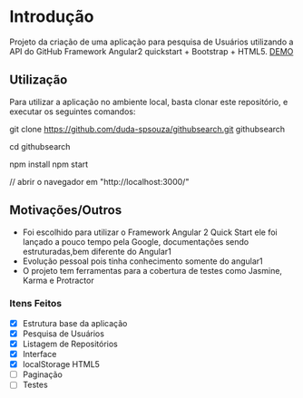 # Introdução
Projeto da criação de uma aplicação para pesquisa de Usuários utilizando a API do GitHub Framework Angular2 quickstart + Bootstrap + HTML5.
[DEMO](https://duda-spsouza.github.io/githubsearch)

## Utilização
Para utilizar a aplicação no ambiente local, basta clonar este repositório, e executar os seguintes comandos:

git clone https://github.com/duda-spsouza/githubsearch.git  githubsearch

cd githubsearch

npm install
npm start

// abrir o navegador em "http://localhost:3000/"

## Motivações/Outros
- Foi escolhido para utilizar o Framework Angular 2 Quick Start ele foi lançado a pouco tempo pela Google, documentações sendo estruturadas,bem diferente do Angular1
- Evolução pessoal pois tinha conhecimento somente do angular1
- O projeto tem ferramentas para a cobertura de testes como Jasmine, Karma e Protractor 
 
### Itens Feitos
- [x] Estrutura base da aplicação
- [x] Pesquisa de Usuários
- [x] Listagem de Repositórios
- [x] Interface
- [x] localStorage HTML5
- [ ] Paginação
- [ ] Testes